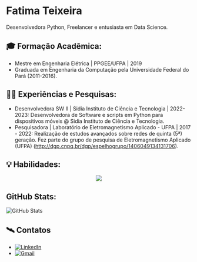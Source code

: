 # Fatima Teixeira

Desenvolvedora Python, Freelancer e entusiasta em Data Science. 

## 🎓 Formação Acadêmica:

- Mestre em Engenharia Elétrica | PPGEE/UFPA | 2019
- Graduada em Engenharia da Computação pela Universidade Federal do Pará (2011-2016).

## 👩‍💻 Experiências e Pesquisas:
- Desenvolvedora SW II | Sidia Instituto de Ciência e Tecnologia | 2022-2023: 
   Desenvolvedora de Software e scripts em Python para dispositivos móveis @ Sidia Instituto de Ciência e Tecnologia.
- Pesquisadora | Laboratório de Eletromagnetismo Aplicado - UFPA | 2017 - 2022: 
   Realização de estudos avançados sobre redes de quinta (5ª) geração.
   Fez parte do grupo de pesquisa de Eletromagnetismo Aplicado (UFPA) (http://dgp.cnpq.br/dgp/espelhogrupo/1406049134131706).

## 💡 Habilidades:
<p align="center">
  <a href="https://skillicons.dev">
    <img src="https://skillicons.dev/icons?i=py,js,html,css,postgres,vscode," />
  </a>
</p>


## GitHub Stats:

![GitHub Stats](https://github-readme-stats.vercel.app/api?username=fp-teixeira&theme=transparent&bg_color=000&border_color=30A3DC&show_icons=true&icon_color=30A3DC&title_color=E94D5F&text_color=FFF&hide=stars)

## 🛰 Contatos
- [![LinkedIn](https://img.shields.io/badge/LinkedIn-000?style=for-the-badge&logo=linkedin&logoColor=0E76A8)](https://www.linkedin.com/in/teixeira-fatima/)
- [![Gmail](https://img.shields.io/badge/Gmail-333333?style=for-the-badge&logo=gmail&logoColor=red)](mailto:fatima.fpat@gmail.com)
